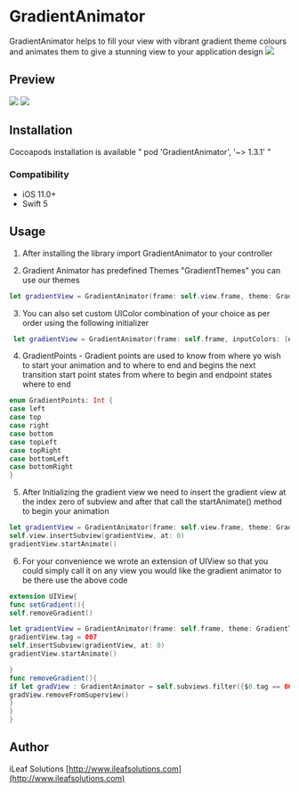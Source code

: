 # GradientAnimator
GradientAnimator helps to fill your view with vibrant gradient theme colours and animates them to give a stunning view to your application design
<img src="./Asset/art.png?raw=true">

## Preview
<img src="./Asset/preview.png?raw=true">

<img src="./Asset/preview2.gif?raw=true">

## Installation

Cocoapods installation is available  " pod 'GradientAnimator', '~> 1.3.1' "

### Compatibility

-  iOS 11.0+
- Swift 5

## Usage
1)  After installing the library import GradientAnimator to your controller

2) Gradient Animator has predefined Themes "GradientThemes" you can use our themes
```swift
let gradientView = GradientAnimator(frame: self.view.frame, theme: GradientThemes.Sunrise, _startPoint: GradientPoints.bottomLeft, _endPoint: GradientPoints.topRight, _animationDuration: 3.0)
```
3) You can also set custom UIColor combination of your choice as per order using the following initializer
```swift
 let gradientView = GradientAnimator(frame: self.frame, inputColors: [#colorLiteral(red: 0.9195817113, green: 0.04345837981, blue: 0.7682360411, alpha: 1),#colorLiteral(red: 0.1406921148, green: 0.05199617893, blue: 0.8817588687, alpha: 1),#colorLiteral(red: 0.9254902005, green: 0.2352941185, blue: 0.1019607857, alpha: 1),#colorLiteral(red: 0.2745098174, green: 0.4862745106, blue: 0.1411764771, alpha: 1),#colorLiteral(red: 0.9725490196, green: 0.7647058824, blue: 0.8039215686, alpha: 1)], _startPoint: GradientPoints.bottomLeft, _endPoint: GradientPoints.topRight, _animationDuration: 2.0)
```
4) GradientPoints - Gradient points are used to know from where yo wish to start your animation and to where to end and begins the next transition start point states from where to begin and endpoint states where to end
```swift
enum GradientPoints: Int {
case left
case top
case right
case bottom
case topLeft
case topRight
case bottomLeft
case bottomRight
}
```
5) After Initializing the gradient view we need to insert the gradient view at the index zero of subview and after that call the startAnimate() method to begin your animation
```swift
let gradientView = GradientAnimator(frame: self.view.frame, theme: GradientThemes.Sunrise, _startPoint: GradientPoints.bottomLeft, _endPoint: GradientPoints.topRight, _animationDuration: 3.0)
self.view.insertSubview(gradientView, at: 0)
gradientView.startAnimate()
```
6) For your convenience we wrote an extension of UIView so that you could simply call it on any view you would like the gradient animator to be there use the above code 
```swift
extension UIView{
func setGradient(){
self.removeGradient()

let gradientView = GradientAnimator(frame: self.frame, theme: GradientThemes.Sunrise, _startPoint: GradientPoints.bottomLeft, _endPoint: GradientPoints.topRight, _animationDuration: 3.0)
gradientView.tag = 007
self.insertSubview(gradientView, at: 0)
gradientView.startAnimate()

}
func removeGradient(){
if let gradView : GradientAnimator = self.subviews.filter({$0.tag == 007}).first as? GradientAnimator{
gradView.removeFromSuperview()
}
}
}
```

## Author
iLeaf Solutions
[http://www.ileafsolutions.com](http://www.ileafsolutions.com)

